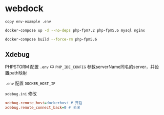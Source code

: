 # webdock

```sh
copy env-example .env
```

```sh
docker-compose up -d --no-deps php-fpm7.2 php-fpm5.6 mysql nginx 
```


```sh
docker-compose build --force-rm php-fpm5.6
```

## Xdebug

PHPSTORM 配置 `.env` 中 `PHP_IDE_CONFIG` 参数serverName同名的server，并设置path映射

`.env` 配置 `DOCKER_HOST_IP`

`xdebug.ini` 修改

```ini
xdebug.remote_host=dockerhost # 开启
xdebug.remote_connect_back=0 # 关闭
```